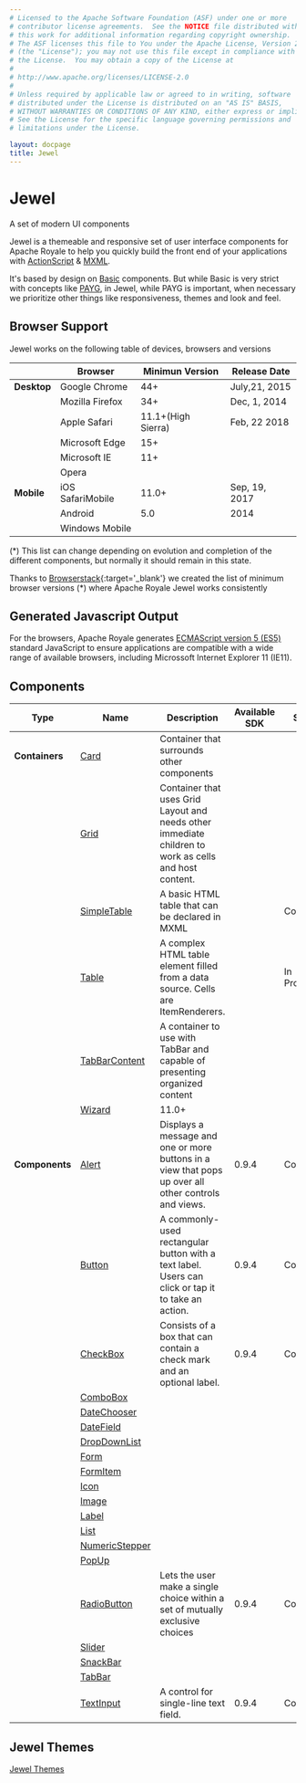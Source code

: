```yaml
---
# Licensed to the Apache Software Foundation (ASF) under one or more
# contributor license agreements.  See the NOTICE file distributed with
# this work for additional information regarding copyright ownership.
# The ASF licenses this file to You under the Apache License, Version 2.0
# (the "License"); you may not use this file except in compliance with
# the License.  You may obtain a copy of the License at
# 
# http://www.apache.org/licenses/LICENSE-2.0
# 
# Unless required by applicable law or agreed to in writing, software
# distributed under the License is distributed on an "AS IS" BASIS,
# WITHOUT WARRANTIES OR CONDITIONS OF ANY KIND, either express or implied.
# See the License for the specific language governing permissions and
# limitations under the License.

layout: docpage
title: Jewel
---
```


# Jewel

A set of modern UI components

Jewel is a themeable and responsive set of user interface components for Apache Royale to help you quickly build the front end of your applications with [ActionScript](features/as3) & [MXML](features/mxml).

It's based by design on [Basic](component-sets/basic.html) components. But while Basic is very strict with concepts like [PAYG](features/payg), in Jewel, while PAYG is important, when necessary we prioritize other things like responsiveness, themes and look and feel.

## Browser Support

Jewel works on the following table of devices, browsers and versions

|         	    | Browser             	| Minimun Version 	| Release Date   |
|-----------	|-------------------	|-----------------	| -------------- |
| __Desktop__ 	| Google Chrome        	| 44+     	        | July,21, 2015  |
|           	| Mozilla Firefox      	| 34+     	        | Dec, 1, 2014   |
|            	| Apple Safari         	| 11.1+(High Sierra)| Feb, 22 2018   |
|            	| Microsoft Edge       	| 15+              	|                |
|            	| Microsoft IE      	| 11+             	|                |
|            	| Opera             	|               	|
| __Mobile__  	| iOS SafariMobile    	| 11.0+          	| Sep, 19, 2017  |
|             	| Android            	| 5.0            	| 2014           |
|             	| Windows Mobile    	|               	|                |

(*) This list can change depending on evolution and completion of the different components, but normally it should remain in this state.

Thanks to [Browserstack](https://www.browserstack.com){:target='_blank'} we created the list of minimum browser versions (*) where Apache Royale Jewel works consistently

## Generated Javascript Output

For the browsers, Apache Royale generates [ECMAScript version 5 (ES5)](https://en.wikipedia.org/wiki/ECMAScript) standard JavaScript to ensure applications are compatible with a wide range of available browsers, including Microssoft Internet Explorer 11 (IE11).

## Components

| Type          	| Name                                          	| Description                                                                                          	| Available SDK 	| State     	|
|------------------	|------------------------------------------------------------------	|------------------------------------------------------------------------------------------------------	|---------------	|--------------	|
| __Containers__  	| [Card](component-sets/jewel/jewel-card.html)              	    | Container that surrounds other components                                                             	|               	|          	    |
|                	| [Grid](component-sets/jewel/jewel-grid.html)              	    | Container that uses Grid Layout and needs other immediate children to work as cells and host content. 	|               	|          	    |
|                	| [SimpleTable](component-sets/jewel/jewel-simpletable.html)	    | A basic HTML table that can be declared in MXML                                                     	|               	| Complete      |
|                	| [Table](component-sets/jewel/jewel-table.html)                    | A complex HTML table element filled from a data source. Cells are ItemRenderers.                    	|               	| In Progress   |
|                	| [TabBarContent](component-sets/jewel/jewel-tabbarcontent.html)    | A container to use with TabBar and capable of presenting organized content                            	|               	|           	|
|                	| [Wizard](component-sets/jewel/jewel-wizard.html)             	    | 11.0+                                                                                                	|               	|           	|
| __Components__ 	| [Alert](component-sets/jewel/jewel-alert.html)            	    | Displays a message and one or more buttons in a view that pops up over all other controls and views. 	| 0.9.4         	| Complete  	|
|               	| [Button](component-sets/jewel/jewel-button.html)          	    | A commonly-used rectangular button with a text label. Users can click or tap it to take an action. 	| 0.9.4         	| Complete  	|
|                 	| [CheckBox](component-sets/jewel/jewel-checkbox.html)        	    | Consists of a box that can contain a check mark and an optional label.	| 0.9.4         	| Complete  	|
|                	| [ComboBox](component-sets/jewel/jewel-combobox.html)              |                                                                                                      	|               	|           	|
|                	| [DateChooser](component-sets/jewel/jewel-datechooser.html)        |                                                                                                      	|               	|           	|
|                	| [DateField](component-sets/jewel/jewel-datefield.html)            |                                                                                                      	|               	|             	|
|               	| [DropDownList](component-sets/jewel/jewel-dropdownlist.html)      |                                                                                                      	|               	|           	|
|               	| [Form](component-sets/jewel/jewel-form.html)                      |                                                                                                      	|               	|           	|
|               	| [FormItem](component-sets/jewel/jewel-formitem.html)      	    |                                                                                                      	|               	|           	|
|                	| [Icon](component-sets/jewel/jewel-icon.html)                	    |                                                                                                      	|               	|           	|
|               	| [Image](component-sets/jewel/jewel-image.html)                    |                                                                                                      	|               	|           	|
|               	| [Label](component-sets/jewel/jewel-label.html)               	    |                                                                                                      	|               	|           	|
|               	| [List](component-sets/jewel/jewel-list.html)               	    |                                                                                                      	|               	|           	|
|               	| [NumericStepper](component-sets/jewel/jewel-numericstepper.html)  |                                                                                                      	|               	|           	|
|               	| [PopUp](component-sets/jewel/jewel-popup.html)                    |                                                                                                      	|               	|           	|
|               	| [RadioButton](component-sets/jewel/jewel-radiobutton.html)  	    | Lets the user make a single choice within a set of mutually exclusive choices	| 0.9.4         	| Complete  	|
|               	| [Slider](component-sets/jewel/jewel-slider.html)                  |                                                                                                      	|               	|           	|
|               	| [SnackBar](component-sets/jewel/jewel-snackbar.html)  	   	    |                                                                                                      	|               	|           	|
|               	| [TabBar](component-sets/jewel/jewel-tabbar.html)  	            |                                                                                                      	|               	|           	|
|               	| [TextInput](component-sets/jewel/jewel-textinput.html)        	| A control for single-line text field. 	| 0.9.4         	| Complete  	|

## Jewel Themes

[Jewel Themes](component-sets/jewel/jewel-themes.html)